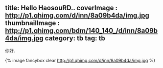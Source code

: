 title: Hello HaosouRD..
coverImage : http://p1.qhimg.com/d/inn/8a09b4da/img.jpg
thumbnailImage : http://p1.qhimg.com/bdm/140_140_/d/inn/8a09b4da/img.jpg
category: tb
tag: tb
---
你好.

{% image fancybox clear http://p1.qhimg.com/d/inn/8a09b4da/img.jpg %}
